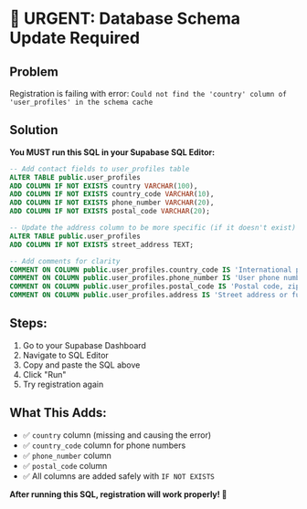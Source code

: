 # 🚨 URGENT: Database Schema Update Required

## Problem
Registration is failing with error: `Could not find the 'country' column of 'user_profiles' in the schema cache`

## Solution
**You MUST run this SQL in your Supabase SQL Editor:**

```sql
-- Add contact fields to user_profiles table
ALTER TABLE public.user_profiles 
ADD COLUMN IF NOT EXISTS country VARCHAR(100),
ADD COLUMN IF NOT EXISTS country_code VARCHAR(10),
ADD COLUMN IF NOT EXISTS phone_number VARCHAR(20),
ADD COLUMN IF NOT EXISTS postal_code VARCHAR(20);

-- Update the address column to be more specific (if it doesn't exist)
ALTER TABLE public.user_profiles 
ADD COLUMN IF NOT EXISTS street_address TEXT;

-- Add comments for clarity
COMMENT ON COLUMN public.user_profiles.country_code IS 'International phone country code (e.g., +44, +1)';
COMMENT ON COLUMN public.user_profiles.phone_number IS 'User phone number without country code';
COMMENT ON COLUMN public.user_profiles.postal_code IS 'Postal code, zip code, or postcode depending on country';
COMMENT ON COLUMN public.user_profiles.address IS 'Street address or full address';
```

## Steps:
1. Go to your Supabase Dashboard
2. Navigate to SQL Editor
3. Copy and paste the SQL above
4. Click "Run"
5. Try registration again

## What This Adds:
- ✅ `country` column (missing and causing the error)
- ✅ `country_code` column for phone numbers
- ✅ `phone_number` column 
- ✅ `postal_code` column
- ✅ All columns are added safely with `IF NOT EXISTS`

**After running this SQL, registration will work properly! 🎉**

